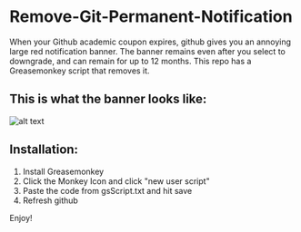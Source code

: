 # Remove-Git-Permanent-Notification

When your Github academic coupon expires, github gives you an annoying large red notification banner. The banner remains even after you select to downgrade, and can remain for up to 12 months. 
This repo has a Greasemonkey script that removes it.

## This is what the banner looks like:

![alt text][banner]

## Installation:

1. Install Greasemonkey
2. Click the Monkey Icon and click "new user script"
3. Paste the code from gsScript.txt and hit save
4. Refresh github

Enjoy!

[banner]: https://i.imgur.com/8d0Y6ur.png
